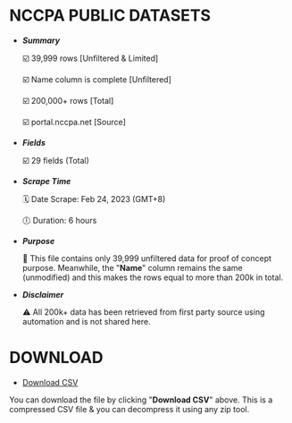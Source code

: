 # NCCPA PUBLIC DATASETS 
- ***Summary***

  :ballot_box_with_check: 39,999 rows [Unfiltered & Limited]

  :ballot_box_with_check: Name column is complete [Unfiltered]

  :ballot_box_with_check: 200,000+ rows [Total]
  
  :ballot_box_with_check: portal.nccpa.net [Source]

- ***Fields***

  :ballot_box_with_check: 29 fields (Total)

- ***Scrape Time***
  
  :spiral_calendar: Date Scrape: Feb 24, 2023 (GMT+8)
  
  :clock6: Duration: 6 hours

- ***Purpose***

  :page_with_curl: This file contains only 39,999 unfiltered data for proof of concept purpose. Meanwhile, the "**Name**" column remains the same (unmodified) and this makes the rows equal to more than 200k in total.

- ***Disclaimer***
    
   :warning: All 200k+ data has been retrieved from first party source using automation and is not shared here.
# DOWNLOAD
- [Download CSV](https://github.com/armonbc/nccpa/raw/main/200k%2Bnccpa-submission.zip)

You can download the file by clicking "**Download CSV**" above. This is a compressed CSV file & you can decompress it using any zip tool.
